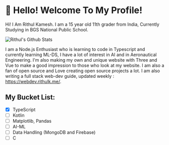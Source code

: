 # 👋 Hello! Welcome To My Profile!

Hi! I Am Rithul Kamesh. I am a 15 year old 11th grader from India, Currently Studying in BGS National Public School.

![Rithul's Github Stats](https://github-readme-stats.vercel.app/api?username=rithulkamesh&show_icons=true&theme=onedark)

I am a Node.js Enthusiast who is learning to code in Typescript and currently learning ML-DS, I have a lot of interest in AI and in Aeronautical Engineering. I'm also making my own and unique website with Three and Vue to make a good impression to those who look at my website. I am also a fan of open source and Love creating open source projects a lot. I am also writing a full stack web-dev guide, updated weekly : https://webdev.rithulk.me/.

## My Bucket List:

- [x] TypeScript
- [ ] Kotlin
- [ ] Matplotlib, Pandas
- [ ] AI-ML
- [ ] Data Handling (MongoDB and Firebase)
- [ ] C

#
